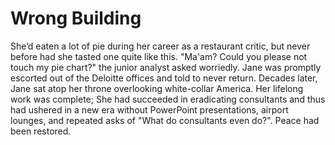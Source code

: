 # Wrong Building
She’d eaten a lot of pie during her career as a restaurant critic, but never before had she tasted one quite like this. 
"Ma'am? Could you please not touch my pie chart?" the junior analyst asked worriedly. Jane was promptly escorted out of the Deloitte offices and told to never return.
Decades later, Jane sat atop her throne overlooking white-collar America. Her lifelong work was complete; She had succeeded in eradicating consultants and thus had ushered in a new era without PowerPoint presentations, airport lounges, and repeated asks of "What do consultants even do?". Peace had been restored.
